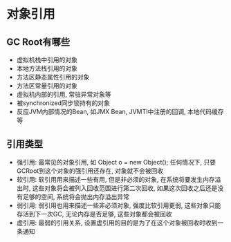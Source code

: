 # 对象引用

## GC Root有哪些

* 虚拟机栈中引用的对象
* 本地方法栈引用的对象
* 方法区静态属性引用的对象
* 方法区常量引用的对象
* 虚拟机内部的引用, 常驻异常对象等
* 被synchronized同步锁持有的对象
* 反应JVM内部情况的Bean, 如JMX Bean, JVMTI中注册的回调, 本地代码缓存等

## 引用类型

* 强引用: 最常见的对象引用, 如 Object o = new Object(); 任何情况下, 只要GCRoot到这个对象的强引用还存在,  对象就不会被回收
* 软引用: 软引用用来描述一些有用, 但是非必须的对象, 在系统将要发生内存溢出时, 这些对象将会被列入回收范围进行第二次回收, 如果这次回收之后还是没有足够的空间, 系统将会抛出内存溢出异常
* 弱引用: 弱引用也用来描述一些非必须对象, 强度比软引用更弱, 这些对象只能存活到下一次GC, 无论内存是否足够, 这些对象都会被回收
* 虚引用: 最弱的引用关系, 设置虚引用的目的是为了在这个对象被回收时收到一条通知